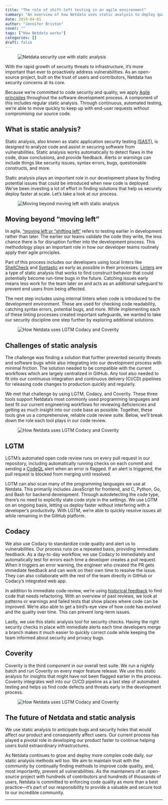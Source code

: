 ```yaml
---
title: "The role of shift-left testing in an agile environment"
summary: "An overview of how Netdata uses static analysis to deploy quality code at scale while preventing security and vulnerability issues"
date: 2019-04-01
author: "Jennifer Briston"
cover: ""
tags: ["How Netdata works"]
categories: []
draft: false
---
```

<figure>
  <img src="/img/Netdata Security use with Static Analysis.png" alt="Netdata security use with static analysis" />
</figure>

With the rapid growth of security threats to infrastructure, it’s more important than ever to proactively address vulnerabilities. As an open-source project, built on the trust of users and contributors, Netdata has security concerns at its core. 

Because we’re committed to code security and quality, we apply [Agile principles](https://agilemanifesto.org/) throughout the software development process. A component of this includes regular static analysis. Through continuous, automated testing, we’re able to move quickly to keep up with end-user requests without compromising our source code. 

## What is static analysis? 
Static analysis, also known as static application security testing [(SAST)](https://www.gartner.com/en/information-technology/glossary/static-application-security-testing-sast), is designed to analyze code and assist in securing software from vulnerabilities. Static analysis works automatically to detect flaws in the code, draw conclusions, and provide feedback. Alerts or warnings can include things like security issues, syntax errors, bugs, questionable constructs, and more. 

Static analysis plays an important role in our development phase by finding potential issues that could be introduced when new code is deployed. We’ve been investing a lot of effort in finding solutions that help us securely deploy faster at scale. Let’s take a look at our process.     

<figure>
  <img src="/img/Moving-beyond-moving-left.png" alt="Moving beyond moving left with static analysis" />
</figure>

## Moving beyond “moving left”
In agile, [“moving left or “shifting left”](https://dzone.com/articles/the-shift-left-principle-and-devops-1) refers to testing earlier in development rather than later. The earlier our teams validate the code they write, the less chance there is for disruption further into the development process. This methodology plays an important role in how our developer teams routinely apply their agile principles.

Part of this process includes our developers using local linters like [ShellCheck](https://github.com/koalaman/shellcheck) and [Syntastic](https://github.com/vim-syntastic/syntastic) as early as possible in their processes. [Linters](https://en.wikipedia.org/wiki/Lint_(software)) are a type of static analysis that works to find construct behavior that could potentially become run-time bugs in the future. Catching issues early means less work for the team later on and acts as an additional safeguard to prevent end users from being affected. 

The next step includes using internal linters when code is introduced to the development environment. These are used for checking code readability, catching syntax errors, potential bugs, and more. While implementing each of these linting processes created important safeguards, we wanted to take our security discipline one step further by exploring additional solutions. 

<figure>
  <img src="/img/Static-Analysis-App-Challenges.png" alt="How Netdata uses LGTM Codacy and Coverity" />
</figure>

## Challenges of static analysis  
The challenge was finding a solution that further prevented security threats and software bugs while also integrating into our development process with minimal friction. The solution needed to be compatible with the current workflows which are largely centralized in GitHub. Any tool also needed to fit into our continuous integration and continuous delivery (CI/CD) pipelines for releasing code changes to production quickly and regularly. 

We met that challenge by using LGTM, Codacy, and Coverity. These three tools support Netdata’s most commonly used programming languages and best fit our current engineering workflows for reviewing deficiencies and getting as much insight into our code base as possible. Together, these tools give us a comprehensive, reliable code review suite. Below, we’ll break down the role each tool plays in our code review. 

<figure>
  <img src="/img/LGTM-Codacy-Coverity.png" alt="How Netdata uses LGTM Codacy and Coverity" />
</figure>

## LGTM
LGTM’s automated open code review runs on every pull request in our repository, including automatically running checks on each commit and sending a [CodeQL](https://lgtm.com/projects/g/netdata/netdata/alerts/?mode=list) alert when an error is flagged. If an alert is triggered, the pull request is blocked from merging until resolved. 

LGTM can also scan many of the programming languages we use at Netdata. This primarily includes JavaScript for frontend, and C, Python, Go, and Bash for backend development. Through autodetecting the code type, there’s no need to explicitly state code style in the settings. We use LGTM on an ongoing basis, letting us deploy faster without interfering with a developer’s productivity. With LGTM, we’re able to quickly resolve issues all while remaining in the GitHub platform. 

## Codacy
We also use Codacy to standardize code quality and alert us to vulnerabilities. Our process runs on a repeated basis, providing immediate feedback. As a day-to-day workflow, we use Codacy to immediately and automatically test for errors each time a developer creates a pull request. When it triggers an error warning, the engineer who created the PR gets immediate feedback and can work on their own time to resolve the issue. They can also collaborate with the rest of the team directly in GitHub or Codacy’s integrated web app.

In addition to immediate code review, we’re using [historical feedback](https://blog.codacy.com/discover-and-predict-your-code-quality-trends/) to find code that needs refactoring. With an overview of past reviews, we look at patterns or warnings and failed tests that show places where code can be improved. We’re also able to get a bird’s-eye view of how code has evolved and the quality over time. This can prevent long-term issues. 

Lastly, we use this static analysis tool for security checks. Having the right security checks in place with immediate alerts each time developers merge a branch makes it much easier to quickly correct code while keeping the team informed about security and privacy bugs. 

## Coverity 
Coverity is the third component in our overall test suite. We run a nightly batch and run Coverity on every major feature release. We use this static analysis for insights that might have not been flagged earlier in the process. Coverity integrates well into our CI/CD pipeline as a last step of automated testing and helps us find code defects and threats early in the development process. 

<figure>
  <img src="/img/Future-Netdata-Static-Analysis.png" alt="How Netdata uses LGTM Codacy and Coverity" />
</figure>

## The future of Netdata and static analysis 
We use static analysis to anticipate bugs and security holes that would affect our product and consequently affect users. Our current process has played a pivotal role in developing our product faster to continue helping users build extraordinary infrastructures. 

As Netdata continues to grow and deploy more complex code daily, our static analysis methods will too. We aim to maintain trust with the community by continually finding methods to improve code quality, and, most importantly, prevent all vulnerabilities. As the maintainers of an open-source project with hundreds of contributors and hundreds of thousands of users, Netdata is committed to enforcing code quality as more than a best practice––it’s part of our responsibility to provide a valuable and secure tool to our incredible community.

---

